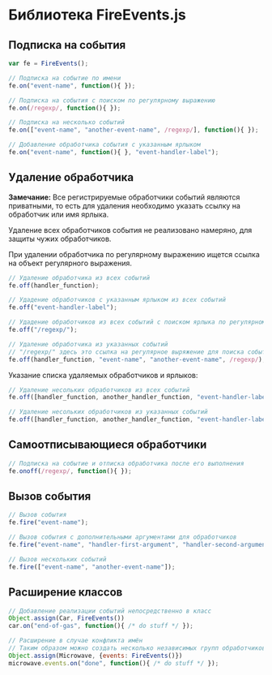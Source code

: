 # Библиотека FireEvents.js

## Подписка на события

```javascript
var fe = FireEvents();

// Подписка на событие по имени
fe.on("event-name", function(){ });

// Подписка на события с поиском по регулярному выражению
fe.on(/regexp/, function(){ });

// Подписка на несколько событий
fe.on(["event-name", "another-event-name", /regexp/], function(){ });

// Добавление обработчика события с указанным ярлыком
fe.on("event-name", function(){ }, "event-handler-label");
```

## Удаление обработчика

**Замечание:** Все регистрируемые обработчики событий являются приватными, то есть для удаления необходимо указать ссылку на обработчик или имя ярлыка.

Удаление всех обработчиков события не реализовано намеряно, для защиты чужих обработчиков.

При удалении обработчика по регулярному выражению ищется ссылка на объект регулярного выражения.


```javascript
// Удаление обработчика из всех событий
fe.off(handler_function);

// Удадение обработчиков с указанным ярлыком из всех событий
fe.off("event-handler-label");

// Удадение обработчиков из всех событий с поиском ярлыка по регулярному выражению
fe.off("/regexp/");

// Удаление обработчика из указанных событий
// "/regexp/" здесь это ссылка на регулярное выряжение для поиска события
fe.off(handler_function, "event-name", "another-event-name", /regexp/);
```

Указание списка удаляемых обработчиков и ярлыков:

```javascript
// Удаление несольких обработчиков из всех событий
fe.off([handler_function, another_handler_function, "event-handler-label"]);

// Удаление несольких обработчиков из указанных событий
fe.off([handler_function, another_handler_function, "event-handler-label"], "event-name", "another-event-name", /regexp/);
```

## Самоотписывающиеся обработчики 

```javascript
// Подписка на событие и отписка обработчика после его выполнения
fe.onoff(/regexp/, function(){ });
```


## Вызов события

```javascript
// Вызов события
fe.fire("event-name");

// Вызов события с дополнительными аргументами для обработчиков
fe.fire("event-name", "handler-first-argument", "handler-second-argument", "...etc");

// Вызов нескольких событий
fe.fire(["event-name", "another-event-name"]);
```


## Расширение классов

```javascript
// Добавление реализации событий непосредственно в класс
Object.assign(Car, FireEvents())
car.on("end-of-gas", function(){ /* do stuff */ });

// Расширение в случае конфликта имён
// Таким образом можно создать несколько независимых групп обработчиков
Object.assign(Microwave, {events: FireEvents()})
microwave.events.on("done", function(){ /* do stuff */ });
```